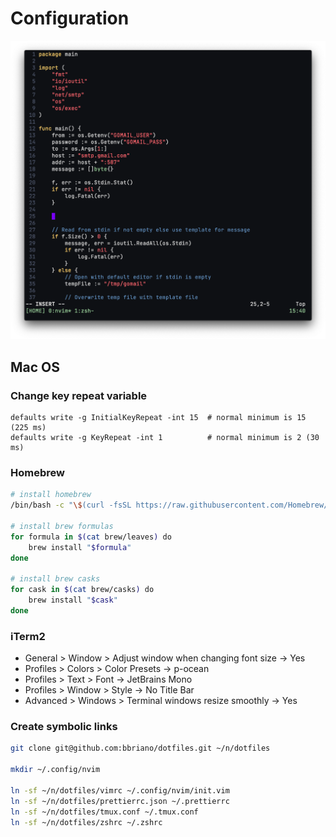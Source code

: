 # Configuration

![](screen_shots/2020-11-28.png)

## Mac OS

### Change key repeat variable

```shell
defaults write -g InitialKeyRepeat -int 15  # normal minimum is 15 (225 ms)
defaults write -g KeyRepeat -int 1          # normal minimum is 2 (30 ms)
```

### Homebrew

```bash
# install homebrew
/bin/bash -c "\$(curl -fsSL https://raw.githubusercontent.com/Homebrew/install/master/install.sh)"

# install brew formulas
for formula in $(cat brew/leaves) do
    brew install "$formula"
done

# install brew casks
for cask in $(cat brew/casks) do
    brew install "$cask"
done
```

### iTerm2

- General > Window > Adjust window when changing font size -> Yes
- Profiles > Colors > Color Presets -> p-ocean
- Profiles > Text > Font -> JetBrains Mono
- Profiles > Window > Style -> No Title Bar
- Advanced > Windows > Terminal windows resize smoothly -> Yes

### Create symbolic links

```bash
git clone git@github.com:bbriano/dotfiles.git ~/n/dotfiles

mkdir ~/.config/nvim

ln -sf ~/n/dotfiles/vimrc ~/.config/nvim/init.vim
ln -sf ~/n/dotfiles/prettierrc.json ~/.prettierrc
ln -sf ~/n/dotfiles/tmux.conf ~/.tmux.conf
ln -sf ~/n/dotfiles/zshrc ~/.zshrc
```
